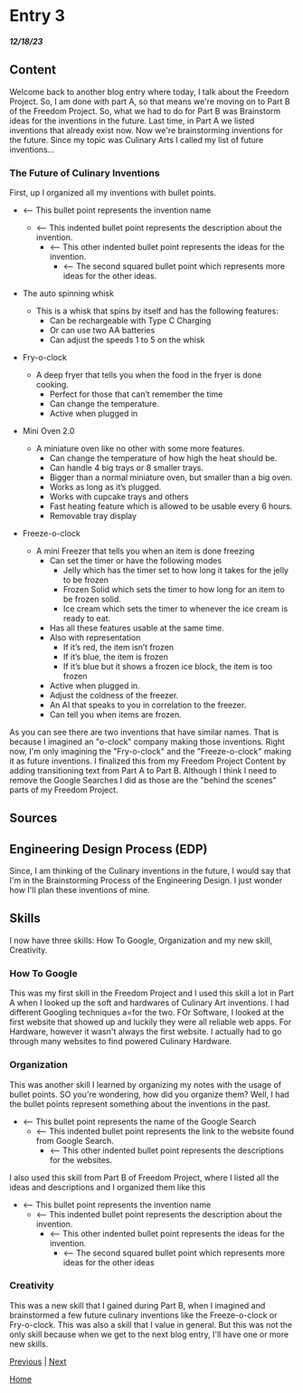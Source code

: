  # Entry 3
##### 12/18/23

## Content
Welcome back to another blog entry where today, I talk about the Freedom Project. So, I am done with part A, so that means we're moving on to Part B of the Freedom Project. So, what we had to do for Part B was Brainstorm ideas for the inventions in the future. Last time, in Part A we listed inventions that already exist now. Now we're brainstorming inventions for the future. Since my topic was Culinary Arts I called my list of future inventions...

### The Future of Culinary Inventions
First, up I organized all my inventions with bullet points.
* <-- This bullet point represents the invention name
  * <-- This indented bullet point represents the description about the invention.
    * <-- This other indented bullet point represents the ideas for the invention.
      * <-- The second squared bullet point which represents more ideas for the other ideas.

* The auto spinning whisk
  * This is a whisk that spins by itself and has the following features:
    * Can be rechargeable with Type C Charging
    * Or can use two AA batteries
    * Can adjust the speeds 1 to 5 on the whisk
* Fry-o-clock
  * A deep fryer that tells you when the food in the fryer is done cooking.
    * Perfect for those that can’t remember the time
    * Can change the temperature.
    * Active when plugged in
* Mini Oven 2.0
  * A miniature oven like no other with some more features.
    * Can change the temperature of how high the heat should be.
    * Can handle 4 big trays or 8 smaller trays.
    * Bigger than a normal miniature oven, but smaller than a big oven.
    * Works as long as it’s plugged.
    * Works with cupcake trays and others
    * Fast heating feature which is allowed to be usable every 6 hours.
    * Removable tray display
* Freeze-o-clock
  * A mini Freezer that tells you when an item is done freezing
    * Can set the timer or have the following modes
      * Jelly which has the timer set to how long it takes for the jelly to be frozen
      * Frozen Solid which sets the timer to how long for an item to be frozen solid.
      * Ice cream which sets the timer to whenever the ice cream is ready to eat.
    * Has all these features usable at the same time.
    * Also with representation
      * If it’s red, the item isn’t frozen
      * If it’s blue, the item is frozen
      * If it’s blue but it shows a frozen ice block, the item is too frozen
    * Active when plugged in.
    * Adjust the coldness of the freezer.
    * An AI that speaks to you in correlation to the freezer.
    * Can tell you when items are frozen.

As you can see there are two inventions that have similar names. That is because I imagined an "o-clock" company making those inventions. Right now, I'm only imagining the "Fry-o-clock" and the "Freeze-o-clock" making it as future inventions. I finalized this from my Freedom Project Content by adding transitioning text from Part A to Part B. Although I think I need to remove the Google Searches I did as those are the "behind the scenes" parts of my Freedom Project.

## Sources

## Engineering Design Process (EDP)
Since, I am thinking of the Culinary inventions in the future, I would say that I'm in the Brainstorming Process of the Engineering Design. I just wonder how I'll plan these inventions of mine.

## Skills
I now have three skills: How To Google, Organization and my new skill, Creativity.

### How To Google
This was my first skill in the Freedom Project and I used this skill a lot in Part A when I looked up the soft and hardwares of Culinary Art inventions. I had different Googling techniques a=for the two. FOr Software, I looked at the first website that showed up and luckily they were all reliable web apps. For Hardware, however it wasn't always the first website. I actually had to go through many websites to find powered Culinary Hardware.

### Organization
This was another skill I learned by organizing my notes with the usage of bullet points. SO you're wondering, how did you organize them? Well, I had the bullet points represent something about the inventions in the past.

* <-- This bullet point represents the name of the Google Search
  * <-- This indented bullet point represents the link to the website found from Google Search.
    * <-- This other indented bullet point represents the descriptions for the websites.

I also used this skill from Part B of Freedom Project, where I listed all the ideas and descriptions and I organized them like this

* <-- This bullet point represents the invention name
  * <-- This indented bullet point represents the description about the invention.
    * <-- This other indented bullet point represents the ideas for the invention.
      * <-- The second squared bullet point which represents more ideas for the other ideas

### Creativity
This was a new skill that I gained during Part B, when I imagined and brainstormed a few future culinary inventions like the Freeze-o-clock or Fry-o-clock. This was also a skill that I value in general. But this was not the only skill because when we get to the next blog entry, I'll have one or more new skills.

[Previous](entry02.md) | [Next](entry04.md)

[Home](../README.md)
